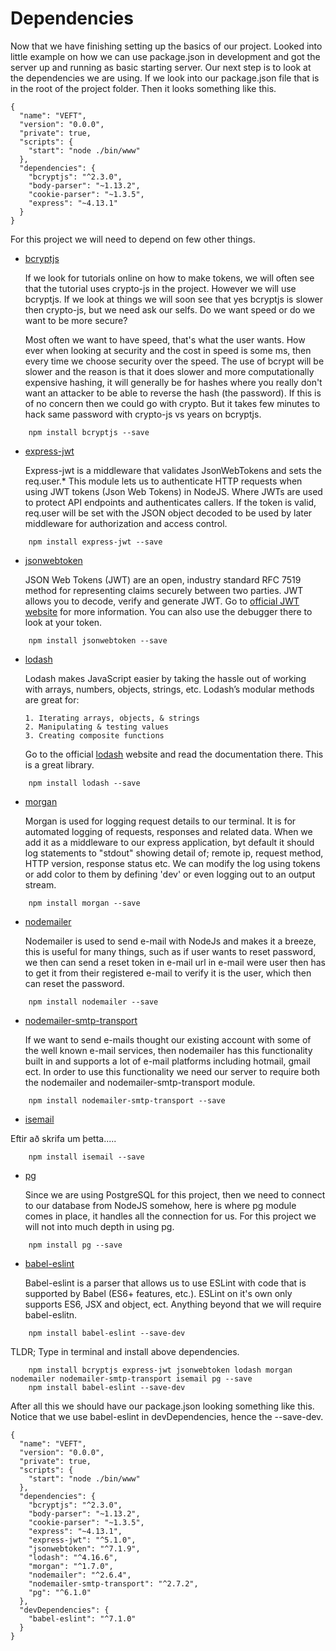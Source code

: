 # Dependencies
Now that we have finishing setting up the basics of our project. Looked into little example on how we can use package.json in development and got the server up and running as basic starting server. Our next step is to look at the dependencies we are using. If we look into our package.json file that is in the root of the project folder. Then it looks something like this. 


```
{
  "name": "VEFT",
  "version": "0.0.0",
  "private": true,
  "scripts": {
    "start": "node ./bin/www"
  },
  "dependencies": {
    "bcryptjs": "^2.3.0",
    "body-parser": "~1.13.2",
    "cookie-parser": "~1.3.5",
    "express": "~4.13.1"
  }
}
```
For this project we will need to depend on few other things.

*  [bcryptjs](https://www.npmjs.com/package/bcryptjs)
    
    If we look for tutorials online on how to make tokens, we will often see that the tutorial uses crypto-js in the project. However we will use bcryptjs. If we look at things we will soon see that yes bcryptjs is slower then crypto-js, but we need ask our selfs. Do we want speed or do we want to be more secure? 

    Most often we want to have speed, that's what the user wants. How ever when looking at security and the cost in speed is some ms, then every time we choose security over the speed. The use of bcrypt will be slower and the reason is that it does slower and more computationally expensive hashing, it will generally be for hashes where you really don't want an attacker to be able to reverse the hash (the password). If this is of no concern then we could go with crypto. But it takes few minutes to hack same password with crypto-js vs years on bcryptjs. 

```
    npm install bcryptjs --save
```


* [express-jwt](https://github.com/auth0/express-jwt)

    Express-jwt is a middleware that validates JsonWebTokens and sets the req.user.* 
    This module lets us to authenticate HTTP requests when using JWT tokens (Json Web Tokens) in NodeJS. Where JWTs are used to protect API endpoints and authenticates callers. If the token is valid, req.user will be set with the JSON object decoded to be used by later middleware for authorization and access control.  

```
    npm install express-jwt --save
```

* [jsonwebtoken](https://www.npmjs.com/package/jsonwebtoken)
  
    JSON Web Tokens (JWT) are an open, industry standard RFC 7519 method for representing claims securely between two parties. JWT allows you to decode, verify and generate JWT. Go to [official JWT website](https://jwt.io) for more information. You can also use the debugger there to look at your token. 

```
    npm install jsonwebtoken --save
```

* [lodash](https://lodash.com)

    Lodash makes JavaScript easier by taking the hassle out of working with arrays, numbers, objects, strings, etc. Lodash’s modular methods are great for:

      1. Iterating arrays, objects, & strings
      2. Manipulating & testing values
      3. Creating composite functions

    Go to the official [lodash](https://lodash.com) website and read the documentation there. This is a great library.

```
    npm install lodash --save
```

* [morgan](https://www.npmjs.com/package/morgan)

    Morgan is used for logging request details to our terminal. It is for automated logging of requests, responses and related data. When we add it as a middleware to our express application, byt default it should log statements to "stdout" showing detail of; remote ip, request method, HTTP version, response status etc. We can modify the log using tokens or add color to them by defining 'dev' or even logging out to an output stream. 


```
    npm install morgan --save
```

* [nodemailer](https://github.com/nodemailer/nodemailer)

    Nodemailer is used to send e-mail with NodeJs and makes it a breeze, this is useful for many things, such as if user wants to reset password, we then can send a reset token in e-mail url in e-mail were user then has to get it from their registered e-mail to verify it is the user, which then can reset the password. 

```
    npm install nodemailer --save
```

* [nodemailer-smtp-transport](https://github.com/nodemailer/nodemailer-smtp-transport)
  
    If we want to send e-mails thought our existing account with some of the well known e-mail services, then nodemailer has this functionality built in and supports a lot of e-mail platforms including hotmail, gmail ect. In order to use this functionality we need our server to require both the nodemailer and nodemailer-smtp-transport module.

```
    npm install nodemailer-smtp-transport --save
```

* [isemail]()

Eftir að skrifa um þetta.....

```
    npm install isemail --save
```


* [pg](https://www.npmjs.com/package/pg)

    Since we are using PostgreSQL for this project, then we need to connect to our database from NodeJS somehow, here is where pg module comes in place, it handles all the connection for us. For this project we will not into much depth in using pg.

```
    npm install pg --save
```

* [babel-eslint](https://www.npmjs.com/package/babel-eslint)
    
    Babel-eslint is a parser that allows us to use ESLint with code that is supported by Babel (ES6+ features, etc.). ESLint on it's own only supports ES6, JSX and object, ect. Anything beyond that we will require babel-eslitn.


```
    npm install babel-eslint --save-dev
```








TLDR; Type in terminal and install above dependencies.

```
    npm install bcryptjs express-jwt jsonwebtoken lodash morgan nodemailer nodemailer-smtp-transport isemail pg --save
    npm install babel-eslint --save-dev
```

After all this we should have our package.json looking something like this. Notice that we use babel-eslint in devDependencies, hence the --save-dev.

```
{
  "name": "VEFT",
  "version": "0.0.0",
  "private": true,
  "scripts": {
    "start": "node ./bin/www"
  },
  "dependencies": {
    "bcryptjs": "^2.3.0",
    "body-parser": "~1.13.2",
    "cookie-parser": "~1.3.5",
    "express": "~4.13.1",
    "express-jwt": "^5.1.0",
    "jsonwebtoken": "^7.1.9",
    "lodash": "^4.16.6",
    "morgan": "^1.7.0",
    "nodemailer": "^2.6.4",
    "nodemailer-smtp-transport": "^2.7.2",
    "pg": "^6.1.0"
  },
  "devDependencies": {
    "babel-eslint": "^7.1.0"
  }
}
```

